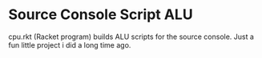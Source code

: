 Source Console Script ALU
=========================

cpu.rkt (Racket program) builds ALU scripts for the source console. Just a fun little project i did a long time ago.